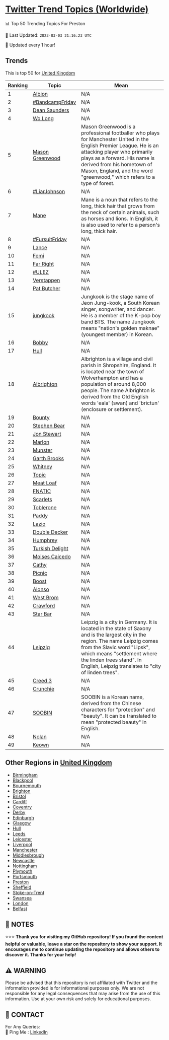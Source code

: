 [Twitter Trend Topics (Worldwide)](https://github.com/ErcinDedeoglu/Twitter-Trend-Topics)
==========


📊 Top 50 Trending Topics For Preston

📆 Last Updated: `2023-03-03 21:16:23 UTC`

🔧 Updated every 1 hour!


## Trends

This is top 50 for [United Kingdom](</United Kingdom>)

| Ranking | Topic | Mean |
| ------- | ------------ | ------------ |
| 1 | [Albion](http://twitter.com/search?q=Albion) | N/A |
| 2 | [#BandcampFriday](http://twitter.com/search?q=%23BandcampFriday) | N/A |
| 3 | [Dean Saunders](http://twitter.com/search?q=Dean+Saunders) | N/A |
| 4 | [Wo Long](http://twitter.com/search?q=Wo+Long) | N/A |
| 5 | [Mason Greenwood](http://twitter.com/search?q=Mason+Greenwood) | Mason Greenwood is a professional footballer who plays for Manchester United in the English Premier League. He is an attacking player who primarily plays as a forward. His name is derived from his hometown of Mason, England, and the word "greenwood," which refers to a type of forest. |
| 6 | [#LiarJohnson](http://twitter.com/search?q=%23LiarJohnson) | N/A |
| 7 | [Mane](http://twitter.com/search?q=Mane) | Mane is a noun that refers to the long, thick hair that grows from the neck of certain animals, such as horses and lions. In English, it is also used to refer to a person's long, thick hair. |
| 8 | [#FursuitFriday](http://twitter.com/search?q=%23FursuitFriday) | N/A |
| 9 | [Lance](http://twitter.com/search?q=Lance) | N/A |
| 10 | [Femi](http://twitter.com/search?q=Femi) | N/A |
| 11 | [Far Right](http://twitter.com/search?q=Far+Right) | N/A |
| 12 | [#ULEZ](http://twitter.com/search?q=%23ULEZ) | N/A |
| 13 | [Verstappen](http://twitter.com/search?q=Verstappen) | N/A |
| 14 | [Pat Butcher](http://twitter.com/search?q=Pat+Butcher) | N/A |
| 15 | [jungkook](http://twitter.com/search?q=jungkook) | Jungkook is the stage name of Jeon Jung-kook, a South Korean singer, songwriter, and dancer. He is a member of the K-pop boy band BTS. The name Jungkook means "nation's golden maknae" (youngest member) in Korean. |
| 16 | [Bobby](http://twitter.com/search?q=Bobby) | N/A |
| 17 | [Hull](http://twitter.com/search?q=Hull) | N/A |
| 18 | [Albrighton](http://twitter.com/search?q=Albrighton) | Albrighton is a village and civil parish in Shropshire, England. It is located near the town of Wolverhampton and has a population of around 8,000 people. The name Albrighton is derived from the Old English words 'eala' (swan) and 'brictun' (enclosure or settlement). |
| 19 | [Bounty](http://twitter.com/search?q=Bounty) | N/A |
| 20 | [Stephen Bear](http://twitter.com/search?q=Stephen+Bear) | N/A |
| 21 | [Jon Stewart](http://twitter.com/search?q=Jon+Stewart) | N/A |
| 22 | [Marlon](http://twitter.com/search?q=Marlon) | N/A |
| 23 | [Munster](http://twitter.com/search?q=Munster) | N/A |
| 24 | [Garth Brooks](http://twitter.com/search?q=Garth+Brooks) | N/A |
| 25 | [Whitney](http://twitter.com/search?q=Whitney) | N/A |
| 26 | [Topic](http://twitter.com/search?q=Topic) | N/A |
| 27 | [Meat Loaf](http://twitter.com/search?q=Meat+Loaf) | N/A |
| 28 | [FNATIC](http://twitter.com/search?q=FNATIC) | N/A |
| 29 | [Scarlets](http://twitter.com/search?q=Scarlets) | N/A |
| 30 | [Toblerone](http://twitter.com/search?q=Toblerone) | N/A |
| 31 | [Paddy](http://twitter.com/search?q=Paddy) | N/A |
| 32 | [Lazio](http://twitter.com/search?q=Lazio) | N/A |
| 33 | [Double Decker](http://twitter.com/search?q=Double+Decker) | N/A |
| 34 | [Humphrey](http://twitter.com/search?q=Humphrey) | N/A |
| 35 | [Turkish Delight](http://twitter.com/search?q=Turkish+Delight) | N/A |
| 36 | [Moises Caicedo](http://twitter.com/search?q=Moises+Caicedo) | N/A |
| 37 | [Cathy](http://twitter.com/search?q=Cathy) | N/A |
| 38 | [Picnic](http://twitter.com/search?q=Picnic) | N/A |
| 39 | [Boost](http://twitter.com/search?q=Boost) | N/A |
| 40 | [Alonso](http://twitter.com/search?q=Alonso) | N/A |
| 41 | [West Brom](http://twitter.com/search?q=West+Brom) | N/A |
| 42 | [Crawford](http://twitter.com/search?q=Crawford) | N/A |
| 43 | [Star Bar](http://twitter.com/search?q=Star+Bar) | N/A |
| 44 | [Leipzig](http://twitter.com/search?q=Leipzig) | Leipzig is a city in Germany. It is located in the state of Saxony and is the largest city in the region. The name Leipzig comes from the Slavic word "Lipsk", which means "settlement where the linden trees stand". In English, Leipzig translates to "city of linden trees". |
| 45 | [Creed 3](http://twitter.com/search?q=Creed+3) | N/A |
| 46 | [Crunchie](http://twitter.com/search?q=Crunchie) | N/A |
| 47 | [SOOBIN](http://twitter.com/search?q=SOOBIN) | SOOBIN is a Korean name, derived from the Chinese characters for "protection" and "beauty". It can be translated to mean "protected beauty" in English. |
| 48 | [Nolan](http://twitter.com/search?q=Nolan) | N/A |
| 49 | [Keown](http://twitter.com/search?q=Keown) | N/A |



## Other Regions in [United Kingdom](</United Kingdom>)

* [Birmingham](</United Kingdom/Birmingham.md>)
* [Blackpool](</United Kingdom/Blackpool.md>)
* [Bournemouth](</United Kingdom/Bournemouth.md>)
* [Brighton](</United Kingdom/Brighton.md>)
* [Bristol](</United Kingdom/Bristol.md>)
* [Cardiff](</United Kingdom/Cardiff.md>)
* [Coventry](</United Kingdom/Coventry.md>)
* [Derby](</United Kingdom/Derby.md>)
* [Edinburgh](</United Kingdom/Edinburgh.md>)
* [Glasgow](</United Kingdom/Glasgow.md>)
* [Hull](</United Kingdom/Hull.md>)
* [Leeds](</United Kingdom/Leeds.md>)
* [Leicester](</United Kingdom/Leicester.md>)
* [Liverpool](</United Kingdom/Liverpool.md>)
* [Manchester](</United Kingdom/Manchester.md>)
* [Middlesbrough](</United Kingdom/Middlesbrough.md>)
* [Newcastle](</United Kingdom/Newcastle.md>)
* [Nottingham](</United Kingdom/Nottingham.md>)
* [Plymouth](</United Kingdom/Plymouth.md>)
* [Portsmouth](</United Kingdom/Portsmouth.md>)
* [Preston](</United Kingdom/Preston.md>)
* [Sheffield](</United Kingdom/Sheffield.md>)
* [Stoke-on-Trent](</United Kingdom/Stoke-on-Trent.md>)
* [Swansea](</United Kingdom/Swansea.md>)
* [London](</United Kingdom/London.md>)
* [Belfast](</United Kingdom/Belfast.md>)



## 📝 NOTES

⭐⭐⭐ **Thank you for visiting my GitHub repository! If you found the content helpful or valuable, leave a star on the repository to show your support. It encourages me to continue updating the repository and allows others to discover it. Thanks for your help!**


## ⚠️ WARNING

Please be advised that this repository is not affiliated with Twitter and the information provided is for informational purposes only. We are not responsible for any legal consequences that may arise from the use of this information. Use at your own risk and solely for educational purposes.


## 📨 CONTACT

 For Any Queries:  
            🏓 Ping Me : [LinkedIn](https://www.linkedin.com/in/ercindedeoglu/)

